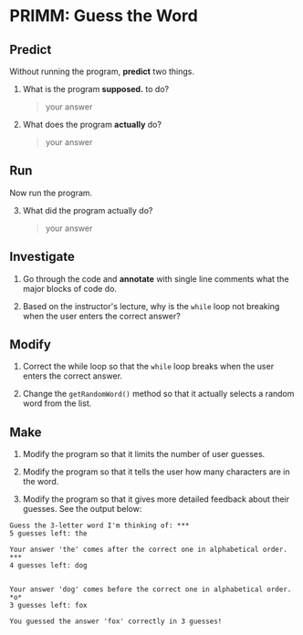 # PRIMM: Guess the Word

## Predict
Without running the program, **predict** two things.

1. What is the program **supposed.** to do?
    > your answer

2. What does the program **actually** do?
    > your answer

## Run
Now run the program. 

3. What did the program actually do?
    > your answer

## Investigate
1. Go through the code and **annotate** with single line comments what the major blocks of code do.

2. Based on the instructor's lecture, why is the `while` loop not breaking when the user enters the correct answer?

## Modify
1. Correct the while loop so that the `while` loop breaks when the user enters the correct answer.

2. Change the `getRandomWord()` method so that it actually selects a random word from the list.

## Make
1. Modify the program so that it limits the number of user guesses.

2. Modify the program so that it tells the user how many characters are in the word.

3. Modify the program so that it gives more detailed feedback about their guesses. See the output below:

```
Guess the 3-letter word I'm thinking of: *** 
5 guesses left: the

Your answer 'the' comes after the correct one in alphabetical order. ***
4 guesses left: dog


Your answer 'dog' comes before the correct one in alphabetical order. *o*
3 guesses left: fox

You guessed the answer 'fox' correctly in 3 guesses!
```
